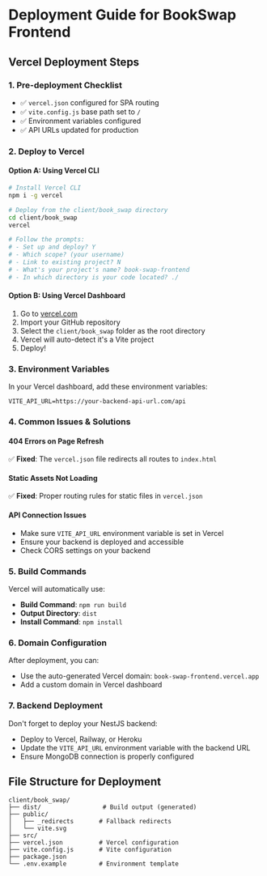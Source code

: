 # Deployment Guide for BookSwap Frontend

## Vercel Deployment Steps

### 1. **Pre-deployment Checklist**
- ✅ `vercel.json` configured for SPA routing
- ✅ `vite.config.js` base path set to `/`
- ✅ Environment variables configured
- ✅ API URLs updated for production

### 2. **Deploy to Vercel**

#### Option A: Using Vercel CLI
```bash
# Install Vercel CLI
npm i -g vercel

# Deploy from the client/book_swap directory
cd client/book_swap
vercel

# Follow the prompts:
# - Set up and deploy? Y
# - Which scope? (your username)
# - Link to existing project? N
# - What's your project's name? book-swap-frontend
# - In which directory is your code located? ./
```

#### Option B: Using Vercel Dashboard
1. Go to [vercel.com](https://vercel.com)
2. Import your GitHub repository
3. Select the `client/book_swap` folder as the root directory
4. Vercel will auto-detect it's a Vite project
5. Deploy!

### 3. **Environment Variables**
In your Vercel dashboard, add these environment variables:

```
VITE_API_URL=https://your-backend-api-url.com/api
```

### 4. **Common Issues & Solutions**

#### 404 Errors on Page Refresh
✅ **Fixed**: The `vercel.json` file redirects all routes to `index.html`

#### Static Assets Not Loading
✅ **Fixed**: Proper routing rules for static files in `vercel.json`

#### API Connection Issues
- Make sure `VITE_API_URL` environment variable is set in Vercel
- Ensure your backend is deployed and accessible
- Check CORS settings on your backend

### 5. **Build Commands**
Vercel will automatically use:
- **Build Command**: `npm run build`
- **Output Directory**: `dist`
- **Install Command**: `npm install`

### 6. **Domain Configuration**
After deployment, you can:
- Use the auto-generated Vercel domain: `book-swap-frontend.vercel.app`
- Add a custom domain in Vercel dashboard

### 7. **Backend Deployment**
Don't forget to deploy your NestJS backend:
- Deploy to Vercel, Railway, or Heroku
- Update the `VITE_API_URL` environment variable with the backend URL
- Ensure MongoDB connection is properly configured

## File Structure for Deployment
```
client/book_swap/
├── dist/                 # Build output (generated)
├── public/
│   ├── _redirects       # Fallback redirects
│   └── vite.svg
├── src/
├── vercel.json          # Vercel configuration
├── vite.config.js       # Vite configuration
├── package.json
└── .env.example         # Environment template
```